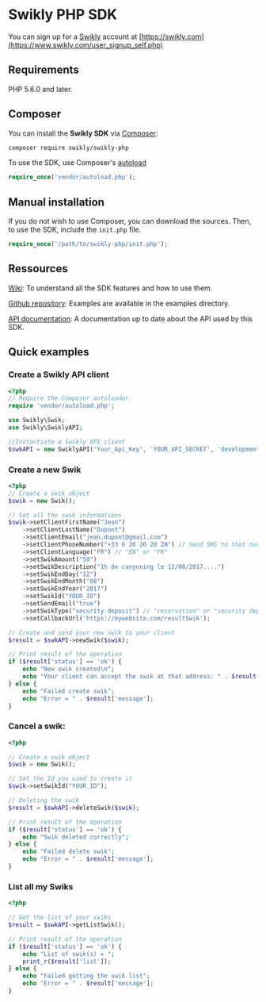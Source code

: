 # Swikly PHP SDK

You can sign up for a [Swikly](https://www.swikly.com) account at [https://swikly.com](https://www.swikly.com/user_signup_self.php)

## Requirements

PHP 5.6.0 and later.

## Composer

You can install the **Swikly SDK** via [Composer](https://getcomposer.org/):

```bash
composer require swikly/swikly-php
```

To use the SDK, use Composer's [autoload](https://getcomposer.org/doc/00-intro.md#autoloading)

```PHP
require_once('vendor/autoload.php');
```

## Manual installation

If you do not wish to use Composer, you can download the sources. Then, to use the SDK, include the `init.php` file.

```PHP
require_once('/path/to/swikly-php/init.php');
```

## Ressources

[Wiki](https://github.com/swikly/swikly-php/wiki): To understand all the SDK features and how to use them.

[Github repository](https://github.com/swikly/swikly-php): Examples are available in the examples directory.

[API documentation](https://api.sandbox.swikly.com/apidoc/): A documentation up to date about the API used by this SDK.

## Quick examples

### Create a Swikly API client
```PHP
<?php
// Require the Composer autoloader.
require 'vendor/autoload.php';

use Swikly\Swik;
use Swikly\SwiklyAPI;

//Instantiate a Swikly API client
$swkAPI = new SwiklyAPI('Your_Api_Key', 'YOUR_API_SECRET', 'development');

```

### Create a new Swik

```PHP
<?php
// Create a swik object
$swik = new Swik();

// Set all the swik informations
$swik->setClientFirstName("Jean")
    ->setClientLastName("Dupont")
    ->setClientEmail("jean.dupont@gmail.com")
    ->setClientPhoneNumber("+33 6 20 20 20 20") // Send SMS to that number
    ->setClientLanguage("FR") // "EN" or "FR"
    ->setSwikAmount("50")
    ->setSwikDescription("1h de canyoning le 12/08/2017....")
    ->setSwikEndDay("12")
    ->setSwikEndMonth("08")
    ->setSwikEndYear("2017")
    ->setSwikId("YOUR_ID")
    ->setSendEmail("true")
    ->setSwikType("security deposit") // "reservation" or "security deposit"
    ->setCallbackUrl('https://mywebsite.com/resultSwik');

// Create and send your new swik to your client
$result = $swkAPI->newSwik($swik);

// Print result of the operation
if ($result['status'] == 'ok') {
	echo "New swik created\n";
    echo "Your client can accept the swik at that address: " . $result['acceptUrl'];
} else {
	echo "Failed create swik";
	echo "Error = " . $result['message'];
}
```

### Cancel a swik:

```PHP
<?php

// Create a swik object
$swik = new Swik();

// Set the Id you used to create it
$swik->setSwikId("YOUR_ID");

// Deleting the swik
$result = $swkAPI->deleteSwik($swik);

// Print result of the operation
if ($result['status'] == 'ok') {
    echo "Swik deleted correctly";
} else {
    echo "Failed delete swik";
    echo "Error = " . $result['message'];
}
```

### List all my Swiks

```PHP
<?php

// Get the list of your swiks
$result = $swkAPI->getListSwik();

// Print result of the operation
if ($result['status'] == 'ok') {
    echo "List of swik(s) = ";
    print_r($result['list']);
} else {
    echo "Failed getting the swik list";
    echo "Error = " . $result['message'];
}
```
